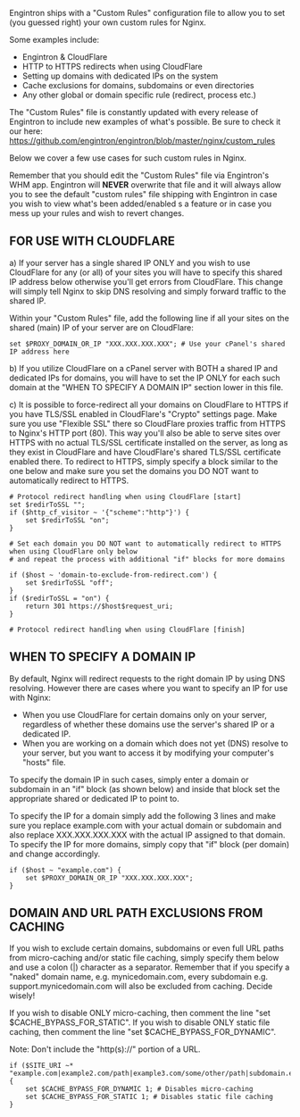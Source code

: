 Engintron ships with a "Custom Rules" configuration file to allow you to set (you guessed right) your own custom rules for Nginx.

Some examples include:
- Engintron & CloudFlare
- HTTP to HTTPS redirects when using CloudFlare
- Setting up domains with dedicated IPs on the system
- Cache exclusions for domains, subdomains or even directories
- Any other global or domain specific rule (redirect, process etc.)

The "Custom Rules" file is constantly updated with every release of Engintron to include new examples of what's possible. Be sure to check it our here: https://github.com/engintron/engintron/blob/master/nginx/custom_rules

Below we cover a few use cases for such custom rules in Nginx.

Remember that you should edit the "Custom Rules" file via Engintron's WHM app. Engintron will **NEVER** overwrite that file and it will always allow you to see the default "custom rules" file shipping with Engintron in case you wish to view what's been added/enabled s a feature or in case you mess up your rules and wish to revert changes.


## FOR USE WITH CLOUDFLARE

a) If your server has a single shared IP ONLY and you wish to use CloudFlare for any (or all) of your sites you will have to specify this shared IP address below otherwise you'll get errors from CloudFlare. This change will simply tell Nginx to skip DNS resolving and simply forward traffic to the shared IP.

Within your "Custom Rules" file, add the following line if all your sites on the shared (main) IP of your server are on CloudFlare:
```
set $PROXY_DOMAIN_OR_IP "XXX.XXX.XXX.XXX"; # Use your cPanel's shared IP address here
```

b) If you utilize CloudFlare on a cPanel server with BOTH a shared IP and dedicated IPs for domains, you will have to set the IP ONLY for each such domain at the "WHEN TO SPECIFY A DOMAIN IP" section lower in this file.

c) It is possible to force-redirect all your domains on CloudFlare to HTTPS if you have TLS/SSL enabled in CloudFlare's "Crypto" settings page. Make sure you use "Flexible SSL" there so CloudFlare proxies traffic from HTTPS to Nginx's HTTP port (80). This way you'll also be able to serve sites over HTTPS with no actual TLS/SSL certificate installed on the server, as long as they exist in CloudFlare and have CloudFlare's shared TLS/SSL certificate enabled there. To redirect to HTTPS, simply specify a block similar to the one below and make sure you set the domains you DO NOT want to automatically redirect to HTTPS.
```
# Protocol redirect handling when using CloudFlare [start]
set $redirToSSL "";
if ($http_cf_visitor ~ '{"scheme":"http"}') {
    set $redirToSSL "on";
}

# Set each domain you DO NOT want to automatically redirect to HTTPS when using CloudFlare only below
# and repeat the process with additional "if" blocks for more domains

if ($host ~ 'domain-to-exclude-from-redirect.com') {
    set $redirToSSL "off";
}
if ($redirToSSL = "on") {
    return 301 https://$host$request_uri;
}

# Protocol redirect handling when using CloudFlare [finish]
```


## WHEN TO SPECIFY A DOMAIN IP
By default, Nginx will redirect requests to the right domain IP by using DNS resolving. However there are cases where you want to specify an IP for use with Nginx:
- When you use CloudFlare for certain domains only on your server, regardless of whether these domains use the server's shared IP or a dedicated IP.
- When you are working on a domain which does not yet (DNS) resolve to your server, but you want to access it by modifying your computer's "hosts" file.

To specify the domain IP in such cases, simply enter a domain or subdomain in an "if" block (as shown below) and inside that block set the appropriate shared or dedicated IP to point to.

To specify the IP for a domain simply add the following 3 lines and make sure you replace example.com with your actual domain or subdomain and also replace XXX.XXX.XXX.XXX with the actual IP assigned to that domain. To specify the IP for more domains, simply copy that "if" block (per domain) and change accordingly.
```
if ($host ~ "example.com") {
    set $PROXY_DOMAIN_OR_IP "XXX.XXX.XXX.XXX";
}
```


## DOMAIN AND URL PATH EXCLUSIONS FROM CACHING
If you wish to exclude certain domains, subdomains or even full URL paths from micro-caching and/or static file caching, simply specify them below and use a colon (|) character as a separator. Remember that if you specify a "naked" domain name, e.g. mynicedomain.com, every subdomain e.g. support.mynicedomain.com will also be excluded from caching. Decide wisely!

If you wish to disable ONLY micro-caching, then comment the line "set $CACHE_BYPASS_FOR_STATIC".
If you wish to disable ONLY static file caching, then comment the line "set $CACHE_BYPASS_FOR_DYNAMIC".

Note: Don't include the "http(s)://" portion of a URL.

```
if ($SITE_URI ~* "example.com|example2.com/path|example3.com/some/other/path|subdomain.example4.com") {
    set $CACHE_BYPASS_FOR_DYNAMIC 1; # Disables micro-caching
    set $CACHE_BYPASS_FOR_STATIC 1; # Disables static file caching
}
```